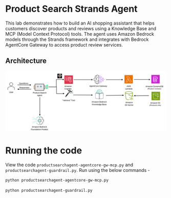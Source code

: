 # Product Search Strands Agent

This lab demonstrates how to build an AI shopping assistant that helps customers discover products and reviews using a Knowledge Base and MCP (Model Context Protocol) tools. The agent uses Amazon Bedrock models through the Strands framework and integrates with Bedrock AgentCore Gateway to access product review services.

## Architecture
![Bedrock FAQ Agent Architecture](product-search-architecture.png)


# Running the code
View the code `productsearchagent-agentcore-gw-mcp.py` and `productsearchagent-guardrail.py`. Run using the below commands -

```
python productsearchagent-agentcore-gw-mcp.py

python productsearchagent-guardrail.py
```